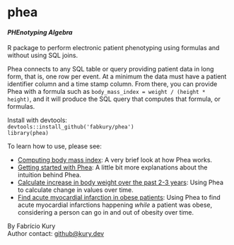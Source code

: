 # phea
#### _PHEnotyping Algebra_

R package to perform electronic patient phenotyping using formulas and without using SQL joins.  

Phea connects to any SQL table or query providing patient data in long form, that is, one row per event. At a minimum the data must have a patient identifier column and a time stamp column. From there, you can provide Phea with a formula such as `body_mass_index = weight / (height * height)`, and it will produce the SQL query that computes that formula, or formulas.
  
Install with devtools:  
`devtools::install_github('fabkury/phea')`  
`library(phea)`  
  
To learn how to use, please see:  

 - [Computing body mass index](https://fabkury.github.io/phea/computing_bmi.html): A very brief look at how Phea works.   
 - [Getting started with Phea](https://fabkury.github.io/phea/): A little bit more explanations about the intuition behind Phea.   
 - [Calculate increase in body weight over the past 2-3 years](https://fabkury.github.io/phea/weight-increase.html): Using Phea to calculate change in values over time.  
 - [Find acute myocardial infarction in obese patients](https://fabkury.github.io/phea/obese_ami.html): Using Phea to find acute myocardial infarctions happening _while_ a patient was obese, considering a person can go in and out of obesity over time.  
  
By Fabrício Kury  
Author contact: github@kury.dev
